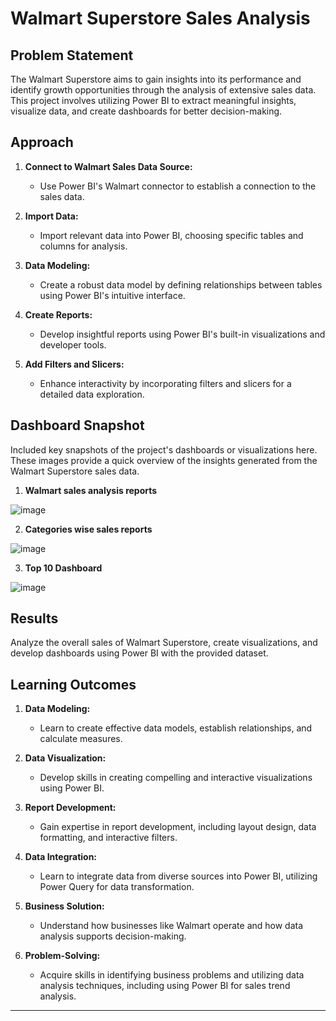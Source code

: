 # Walmart Superstore Sales Analysis

## Problem Statement

The Walmart Superstore aims to gain insights into its performance and identify growth opportunities through the analysis of extensive sales data. This project involves utilizing Power BI to extract meaningful insights, visualize data, and create dashboards for better decision-making.

## Approach

1. **Connect to Walmart Sales Data Source:**
   - Use Power BI's Walmart connector to establish a connection to the sales data.

2. **Import Data:**
   - Import relevant data into Power BI, choosing specific tables and columns for analysis.

3. **Data Modeling:**
   - Create a robust data model by defining relationships between tables using Power BI's intuitive interface.

4. **Create Reports:**
   - Develop insightful reports using Power BI's built-in visualizations and developer tools.

5. **Add Filters and Slicers:**
   - Enhance interactivity by incorporating filters and slicers for a detailed data exploration.

## Dashboard Snapshot

Included key snapshots of the project's dashboards or visualizations here. These images provide a quick overview of the insights generated from the Walmart Superstore sales data.

1. **Walmart sales analysis reports**

![image](https://github.com/Shubham301099/Walmart-Sales-Analysis/assets/154081009/232ce221-22d7-47e4-81c3-a60139ebe57c)

2. **Categories wise sales reports**

![image](https://github.com/Shubham301099/Walmart-Sales-Analysis/assets/154081009/5623ef0c-5718-4874-9c8b-5c58878237e2)

3. **Top 10 Dashboard**

![image](https://github.com/Shubham301099/Walmart-Sales-Analysis/assets/154081009/d0963c3d-fa4c-49cd-b7b0-dae0ab0c3064)

## Results

Analyze the overall sales of Walmart Superstore, create visualizations, and develop dashboards using Power BI with the provided dataset.

## Learning Outcomes

1. **Data Modeling:**
   - Learn to create effective data models, establish relationships, and calculate measures.

2. **Data Visualization:**
   - Develop skills in creating compelling and interactive visualizations using Power BI.

3. **Report Development:**
   - Gain expertise in report development, including layout design, data formatting, and interactive filters.

4. **Data Integration:**
   - Learn to integrate data from diverse sources into Power BI, utilizing Power Query for data transformation.

5. **Business Solution:**
   - Understand how businesses like Walmart operate and how data analysis supports decision-making.

6. **Problem-Solving:**
   - Acquire skills in identifying business problems and utilizing data analysis techniques, including using Power BI for sales trend analysis.
---
